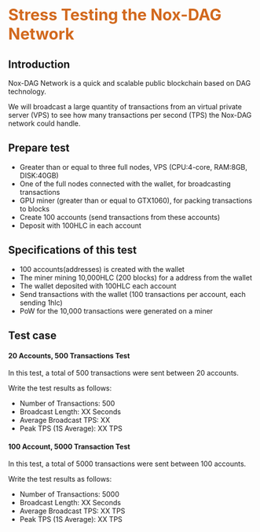 # <font color=Chocolate size=6>Stress Testing the Nox-DAG Network</font>

## Introduction
Nox-DAG Network is a quick and scalable public blockchain based on DAG technology.

We will broadcast a large quantity of transactions from an virtual private server (VPS) to see how many transactions per second (TPS) the Nox-DAG network could handle.

## Prepare test
+ Greater than or equal to three full nodes, VPS (CPU:4-core, RAM:8GB, DISK:40GB)
+ One of the full nodes connected with the wallet, for broadcasting transactions
+ GPU miner (greater than or equal to GTX1060), for packing transactions to blocks
+ Create 100 accounts (send transactions from these accounts)
+ Deposit with 100HLC in each account

## Specifications of this test
+ 100 accounts(addresses) is created with the wallet
+ The miner mining 10,000HLC (200 blocks) for a address from the wallet
+ The wallet deposited with 100HLC each account
+ Send transactions with the wallet (100 transactions per account, each sending 1hlc)
+ PoW for the 10,000 transactions were generated on a miner

## Test case

#### 20 Accounts, 500 Transactions Test
In this test, a total of 500 transactions were sent between 20 accounts.

Write the test results as follows:

+ Number of Transactions: 500
+ Broadcast Length: XX Seconds
+ Average Broadcast TPS: XX
+ Peak TPS (1S Average): XX TPS

#### 100 Account, 5000 Transaction Test
In this test, a total of 5000 transactions were sent between 100 accounts.

Write the test results as follows:

+ Number of Transactions: 5000
+ Broadcast Length: XX Seconds
+ Average Broadcast TPS: XX TPS
+ Peak TPS (1S Average): XX TPS

